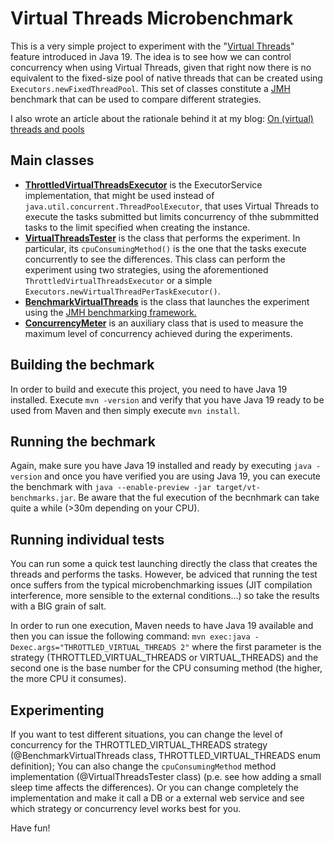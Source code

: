 
# Virtual Threads Microbenchmark
This is a very simple project to experiment with the "[Virtual Threads](https://www.infoq.com/articles/java-virtual-threads/)" feature introduced in Java 19.
The idea is to see how we can control concurrency when using Virtual Threads, given that right now there is no equivalent to the fixed-size pool of native threads that can be created using `Executors.newFixedThreadPool`. This set of classes constitute a [JMH](https://github.com/openjdk/jmh) benchmark that can be used to compare different strategies.

I also wrote an article about the rationale behind it at my blog: [On (virtual) threads and pools
](https://www.greeneyed.org/post/virtual-threads-part-i/)

## Main classes
*  **[ThrottledVirtualThreadsExecutor](https://github.com/Verdoso/jmh-throttled-virtual-threads/blob/master/src/main/java/org/greeneyed/jmh_throttled_virtual_threads/ThrottledVirtualThreadsExecutor.java)** is the ExecutorService implementation, that might be used instead of `java.util.concurrent.ThreadPoolExecutor`, that uses Virtual Threads to execute the tasks submitted but limits concurrency of thhe submmitted tasks to the limit specified when creating the instance.
*  **[VirtualThreadsTester](https://github.com/Verdoso/jmh-throttled-virtual-threads/blob/master/src/main/java/org/greeneyed/jmh_throttled_virtual_threads/VirtualThreadsTester.java)** is the class that performs the experiment. In particular, its `cpuConsumingMethod()` is the one that the tasks execute concurrently to see the differences. This class can perform the experiment using two strategies, using the aforementioned `ThrottledVirtualThreadsExecutor` or a simple `Executors.newVirtualThreadPerTaskExecutor()`.
*  **[BenchmarkVirtualThreads](https://github.com/Verdoso/jmh-throttled-virtual-threads/blob/master/src/main/java/org/greeneyed/jmh_throttled_virtual_threads/BenchmarkVirtualThreads.java)** is the class that launches the experiment using the [JMH benchmarking framework.](https://github.com/openjdk/jmh)
*  **[ConcurrencyMeter](https://github.com/Verdoso/jmh-throttled-virtual-threads/blob/master/src/main/java/org/greeneyed/jmh_throttled_virtual_threads/ConcurrencyMeter.java)** is an auxiliary class that is used to measure the maximum level of concurrency achieved during the experiments.

## Building the bechmark
In order to build and execute this project, you need to have Java 19 installed. Execute `mvn -version` and verify that you have Java 19 ready to be used from Maven and then simply execute `mvn install`.

## Running the bechmark
Again, make sure you have Java 19 installed and ready by executing `java -version` and once you have verified you are using Java 19, you can execute the benchmark with `java --enable-preview -jar target/vt-benchmarks.jar`. Be aware that the ful execution of the becnhmark can take quite a while (>30m depending on your CPU).

## Running individual tests
You can run some a quick test launching directly the class that creates the threads and performs the tasks. However, be adviced that running the test once suffers from the typical microbenchmarking issues (JIT compilation interference, more sensible to the external conditions...) so take the results with a BIG grain of salt.

In order to run one execution, Maven needs to have Java 19 available and then you can issue the following command:
`mvn exec:java -Dexec.args="THROTTLED_VIRTUAL_THREADS 2"`
where the first parameter is the strategy (THROTTLED_VIRTUAL_THREADS or VIRTUAL_THREADS) and the second one is the base number for the CPU consuming method (the higher, the more CPU it consumes).

## Experimenting
If you want to test different situations, you can change the level of concurrency for the THROTTLED_VIRTUAL_THREADS strategy (@BenchmarkVirtualThreads class, THROTTLED_VIRTUAL_THREADS enum definition); You can also change the `cpuConsumingMethod` method implementation (@VirtualThreadsTester class) (p.e. see how adding a small sleep time affects the differences). Or you can change completely the implementation and make it call a DB or a external web service and see which strategy or concurrency level works best for you.

Have fun!